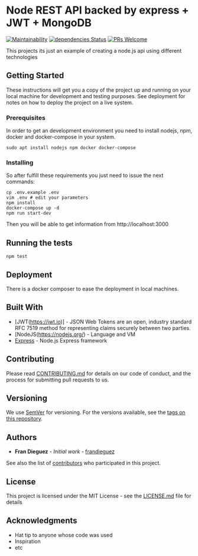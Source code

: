 # Node REST API backed by express + JWT + MongoDB
[![Maintainability](https://api.codeclimate.com/v1/badges/534b7dc52af7d2bee6da/maintainability)](https://codeclimate.com/github/frandieguez/node-rest-api/maintainability) 
[![dependencies Status](https://david-dm.org/frandieguez/node-rest-api/status.svg)](https://david-dm.org/frandieguez/node-rest-api)  [![PRs Welcome](https://img.shields.io/badge/PRs-welcome-brightgreen.svg?style=flat-square)](http://makeapullrequest.com) 

This projects its just an example of creating a node.js api using different technologies

## Getting Started

These instructions will get you a copy of the project up and running on your local machine for development and testing purposes. See deployment for notes on how to deploy the project on a live system.

### Prerequisites

In order to get an development environment you need to install nodejs, npm, docker and docker-compose in your system.

```
sudo apt install nodejs npm docker docker-compose
```

### Installing

So after fulfill these requirements you just need to issue the next commands:

```
cp .env.example .env
vim .env # edit your parameters
npm install
docker-compose up -d
npm run start-dev
```

Then you will be able to get information from http://localhost:3000

## Running the tests

```
npm test
```

## Deployment

There is a docker composer to ease the deployment in local machines.

## Built With

- [JWT(https://jwt.io)] - JSON Web Tokens are an open, industry standard RFC 7519 method for representing claims securely between two parties.
- [NodeJS(https://nodejs.org/) - Language and VM
- [Express](https://expressjs.com/) - Node.js Express framework

## Contributing

Please read [CONTRIBUTING.md](https://gist.github.com/frandieguez/6e0fe20139abc0285cd5955784843b21) for details on our code of conduct, and the process for submitting pull requests to us.

## Versioning

We use [SemVer](http://semver.org/) for versioning. For the versions available, see the [tags on this repository](https://github.com/frandieguez/node-restserver-api/tags).

## Authors

- **Fran Dieguez** - _Initial work_ - [frandieguez](https://github.com/frandieguez)

See also the list of [contributors](https://github.com/frandieguez/node-restserver-api/contributors) who participated in this project.

## License

This project is licensed under the MIT License - see the [LICENSE.md](LICENSE.md) file for details

## Acknowledgments

- Hat tip to anyone whose code was used
- Inspiration
- etc
